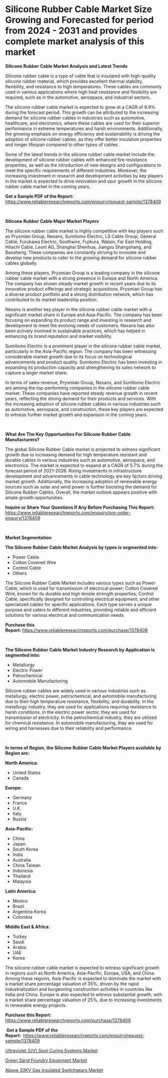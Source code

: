 <p><h1>Silicone Rubber Cable Market Size Growing and Forecasted for period from 2024 - 2031 and provides complete market analysis of this market</h1></p><p><strong>Silicone Rubber Cable Market Analysis and Latest Trends</strong></p>
<p><p>Silicone rubber cable is a type of cable that is insulated with high-quality silicone rubber material, which provides excellent thermal stability, flexibility, and resistance to high temperatures. These cables are commonly used in various applications where high heat resistance and flexibility are required, such as in the automotive, aerospace, and industrial sectors.</p><p>The silicone rubber cable market is expected to grow at a CAGR of 6.9% during the forecast period. This growth can be attributed to the increasing demand for silicone rubber cables in industries such as automotive, healthcare, and electronics, where these cables are used for their superior performance in extreme temperatures and harsh environments. Additionally, the growing emphasis on energy efficiency and sustainability is driving the adoption of silicone rubber cables, as they offer better insulation properties and longer lifespan compared to other types of cables.</p><p>Some of the latest trends in the silicone rubber cable market include the development of silicone rubber cables with enhanced fire resistance properties, as well as the introduction of new designs and configurations to meet the specific requirements of different industries. Moreover, the increasing investment in research and development activities by key players in the market is expected to drive innovation and spur growth in the silicone rubber cable market in the coming years.</p></p>
<p><strong>Get a Sample PDF of the Report:&nbsp;</strong> <a href="https://www.reliableresearchreports.com/enquiry/request-sample/1378409">https://www.reliableresearchreports.com/enquiry/request-sample/1378409</a></p>
<p>&nbsp;</p>
<p><strong>Silicone Rubber Cable Major Market Players</strong></p>
<p><p>The silicone rubber cable market is highly competitive with key players such as Prysmian Group, Nexans, Sumitomo Electric, LS Cable Group, General Cable, Furukawa Electric, Southwire, Fujikura, Walsin, Far East Holding, Hitachi Cable, Leoni AG, Shanghai Shenhua, Jiangsu Shangshang, and Baosheng. These companies are constantly striving to innovate and develop new products to cater to the growing demand for silicone rubber cables globally.</p><p>Among these players, Prysmian Group is a leading company in the silicone rubber cable market with a strong presence in Europe and North America. The company has shown steady market growth in recent years due to its innovative product offerings and strategic acquisitions. Prysmian Group has a diverse product portfolio and a strong distribution network, which has contributed to its market leadership position.</p><p>Nexans is another key player in the silicone rubber cable market with a significant market share in Europe and Asia-Pacific. The company has been focusing on expanding its product range and investing in research and development to meet the evolving needs of customers. Nexans has also been actively involved in sustainable practices, which has helped in enhancing its brand reputation and market visibility.</p><p>Sumitomo Electric is a prominent player in the silicone rubber cable market, particularly in the Asia-Pacific region. The company has been witnessing considerable market growth due to its focus on technological advancements and product quality. Sumitomo Electric has been investing in expanding its production capacity and strengthening its sales network to capture a larger market share.</p><p>In terms of sales revenue, Prysmian Group, Nexans, and Sumitomo Electric are among the top-performing companies in the silicone rubber cable market. These companies have reported steady revenue growth in recent years, reflecting the strong demand for their products and services. With the increasing adoption of silicone rubber cables in various industries such as automotive, aerospace, and construction, these key players are expected to witness further market growth and expansion in the coming years.</p></p>
<p>&nbsp;</p>
<p><strong>What Are The Key Opportunities For Silicone Rubber Cable Manufacturers?</strong></p>
<p><p>The global Silicone Rubber Cable market is projected to witness significant growth due to increasing demand for high temperature resistant and durable cables in various industries such as automotive, aerospace, and electronics. The market is expected to expand at a CAGR of 5.7% during the forecast period of 2021-2026. Rising investments in infrastructure development and advancements in cable technology are key factors driving market growth. Additionally, the increasing adoption of renewable energy sources such as solar and wind power is further boosting the demand for Silicone Rubber Cables. Overall, the market outlook appears positive with ample growth opportunities.</p></p>
<p><strong>Inquire or Share Your Questions If Any Before Purchasing This Report:</strong> <a href="https://www.reliableresearchreports.com/enquiry/pre-order-enquiry/1378409">https://www.reliableresearchreports.com/enquiry/pre-order-enquiry/1378409</a></p>
<p>&nbsp;</p>
<p><strong>Market Segmentation</strong></p>
<p><strong>The Silicone Rubber Cable Market Analysis by types is segmented into:</strong></p>
<p><ul><li>Power Cable</li><li>Cotton Covered Wire</li><li>Control Cable</li><li>Others</li></ul></p>
<p><p>The Silicone Rubber Cable Market includes various types such as Power Cable, which is used for transmission of electrical power; Cotton Covered Wire, known for its durable and high tensile strength properties; Control Cable, specifically designed for controlling electrical equipment; and other specialized cables for specific applications. Each type serves a unique purpose and caters to different industries, providing reliable and efficient solutions for various electrical and communication needs.</p></p>
<p><strong>Purchase this Report:&nbsp;</strong><a href="https://www.reliableresearchreports.com/purchase/1378409">https://www.reliableresearchreports.com/purchase/1378409</a></p>
<p>&nbsp;</p>
<p><strong>The Silicone Rubber Cable Market Industry Research by Application is segmented into:</strong></p>
<p><ul><li>Metallurgy</li><li>Electric Power</li><li>Petrochemical</li><li>Automobile Manufacturing</li></ul></p>
<p><p>Silicone rubber cables are widely used in various industries such as metallurgy, electric power, petrochemical, and automobile manufacturing due to their high temperature resistance, flexibility, and durability. In the metallurgy industry, they are used for applications requiring resistance to harsh conditions. In the electric power sector, they are used for transmission of electricity. In the petrochemical industry, they are utilized for chemical resistance. In automobile manufacturing, they are used for wiring and harnesses due to their reliability and performance.</p></p>
<p>&nbsp;</p>
<p><strong>In terms of Region, the Silicone Rubber Cable Market Players available by Region are:</strong></p>
<p>
    <p> <strong> North America: </strong>
        <ul>
            <li>United States</li>
            <li>Canada</li>
        </ul>
        </p> 
    <p> <strong> Europe: </strong>
        <ul>
            <li>Germany</li>
            <li>France</li>
            <li>U.K.</li>
            <li>Italy</li>
            <li>Russia</li>
        </ul>
        </p> 
    <p> <strong> Asia-Pacific: </strong>
        <ul>
            <li>China</li>
            <li>Japan</li>
            <li>South Korea</li>
            <li>India</li>
            <li>Australia</li>
            <li>China Taiwan</li>
            <li>Indonesia</li>
            <li>Thailand</li>
            <li>Malaysia</li>
        </ul>
        </p> 
    <p> <strong> Latin America: </strong>
        <ul>
            <li>Mexico</li>
            <li>Brazil</li>
            <li>Argentina Korea</li>
            <li>Colombia</li>
        </ul>
        </p> 
    <p> <strong> Middle East & Africa: </strong>
        <ul>
            <li>Turkey</li>
            <li>Saudi</li>
            <li>Arabia</li>
            <li>UAE</li>
            <li>Korea</li>
        </ul>
    </p>
    </p>
<p><p>The silicone rubber cable market is expected to witness significant growth in regions such as North America, Asia-Pacific, Europe, USA, and China. Among these regions, Asia-Pacific is expected to dominate the market with a market share percentage valuation of 35%, driven by the rapid industrialization and burgeoning construction activities in countries like India and China. Europe is also expected to witness substantial growth, with a market share percentage valuation of 25%, due to increasing investments in renewable energy projects.</p></p>
<p><strong>Purchase this Report: </strong><a href="https://www.reliableresearchreports.com/purchase/1378409">https://www.reliableresearchreports.com/purchase/1378409</a></p>
<p>&nbsp;<strong>Get a Sample PDF of the Report:&nbsp;&nbsp;</strong><a href="https://www.reliableresearchreports.com/enquiry/request-sample/1378409">https://www.reliableresearchreports.com/enquiry/request-sample/1378409</a></p>
<p><strong></strong></p>
<p><p><a href="https://view.publitas.com/reportprime-1/ultraviolet-uv-spot-curing-systems-market-centers-on-aspects-such-as-market-growth-market-share-market-opportunity-and-projected-forecasts-spanning-from-2023-to-2030/">Ultraviolet (UV) Spot Curing Systems Market</a></p><p><a href="https://view.publitas.com/reportprime-1/green-sand-foundry-equipment-market-size-growth-outlook-from-2023-to-2030-projecting-at-markets-trends-analysis-by-application-regional-outlook-and-revenue/">Green Sand Foundry Equipment Market</a></p><p><a href="https://view.publitas.com/reportprime-1/above-33kv-gas-insulated-switchgears-market-size-and-growth-market-segmentation-regional-and-country-breakdowns-and-market-trends-for-period-from-2023-2030/">Above 33KV Gas Insulated Switchgears Market</a></p></p>
